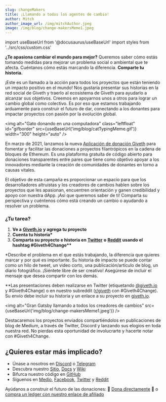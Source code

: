 ```yaml
---
slug: changeMakers
title: ¡Llamando a todos los agentes de cambio!
author: Mitch
author_image_url: /img/mitchAuthor.jpeg
image: /img/blog/change-makersMeme1.jpeg
---
```

import useBaseUrl from '@docusaurus/useBaseUrl'
import styles from '../src/css/custom.css'

**¿Te apasiona cambiar el mundo para mejor?** Queremos saber cómo estás tomando medidas para mejorar un problema social o ambiental que te afecta. Cuéntanos cómo estás marcando la diferencia. **Comparte tu historia.**

¡Este es un llamado a la acción para todos los proyectos que están teniendo un impacto positivo en el mundo! Nos gustaría presentar sus historias en la red social de Giveth y traerlo al ecosistema de Giveth para ayudarlo a alcanzar sus objetivos. Creemos en apoyarnos unos a otros para lograr un cambio global como colectivo. Es por eso que estamos trabajando arduamente para construir el futuro de dar, conectando a los donantes para impactar proyectos con pasión por la evolución global.

<img alt="Gato donando en una computadora" class="leftfloat" id="gifborder" src={useBaseUrl('img/blog/catTypingMeme.gif')} width="300" height="auto" />

En marzo de 2021, lanzamos la nueva [Aplicación de donación Giveth](https://giveth.io/) para fomentar y facilitar las donaciones a proyectos filantrópicos en la cadena de bloques de Ethereum. Es una plataforma gratuita de código abierto para donaciones transparentes entre pares que tiene como objetivo apoyar a los innovadores mediante la creación de comunidades de donantes en torno a causas vitales.

El objetivo de esta campaña es proporcionar un espacio para que los desarrolladores altruistas y los creadores de cambios hablen sobre los proyectos que les apasionan, encuentren orientación y ganen credibilidad y apoyo con nuestra dApp. ¡Así que queremos saber de ti! Comparta su perspectiva y cuéntenos cómo está creando un cambio o ayudando a resolver un problema.

### **¿Tu tarea?**

1. **Ve a** [**Giveth.io**](https://giveth.io/) **y agrega tu proyecto**
2. **Cuenta tu historia\***
3. **Comparta su proyecto e historia en** [**Twitter**](https://twitter.com/Givethio) **o** [**Reddit**](https://www.reddit.com/r/giveth/) **usando el hashtag #Giveth4Change\*\***

\*Describe el problema en el que estás trabajando, la diferencia que quieres marcar y por qué es importante. Su historia de impacto se puede contar como un hilo de tweet, un video corto, una publicación/artículo de blog, un diario fotográfico. ¡Siéntete libre de ser creativo! Asegúrese de incluir el mensaje que desea compartir con los demás.

\*\*Las presentaciones deben realizarse en Twitter (etiquetando [@giveth.io](https://twitter.com/Givethio) y #Giveth4Change) o en nuestro subreddit ([r/giveth](https://www.reddit.com/r/giveth/) con #Giveth4Change). Su envío debe incluir su historia y un enlace a su proyecto en [giveth.io](https://giveth.io/).

<img alt="Gran Gatsby llamando a todos los creadores de cambios" src={useBaseUrl('img/blog/change-makersMeme1.jpeg')} />

Destacaremos los proyectos enviados compartiéndolos en publicaciones de blog de Medium, a través de Twitter, Discord y lanzando sus elogios en toda nuestra red. No pierdas esta oportunidad de involucrarte y hacerte notar con #Giveth4Change.

## ¿Quieres estar más implicado?

* Únase a nosotros en [Discord](https://discord.gg/JftjK8Un3z) o [Telegram](http://t.me/givethio)
* Descubra nuestro [Sitio](http://giveth.io/), [Docs](https://docs.giveth.io/) y [Wiki](https://wiki.giveth.io/)
* Bifurca nuestro código en [GitHub](https://github.com/Giveth/)
* Síguenos en [Medio](http://medium.com/giveth/), [Facebook](https://www.facebook.com/givethio), [Twitter](http://twitter.com/givethio ) y [Reddit](https://www.reddit.com/r/giveth/)

Ayúdanos a construir el futuro de las donaciones: 🦄 [Dona directamente](http://donate.giveth.io/) 🦄 o [compra un ledger con nuestro enlace de afiliado](https://www.ledgerwallet.com/products/ledger-nano-s?utm_source=&utm_medium=afiliado&utm_campaign=d663)